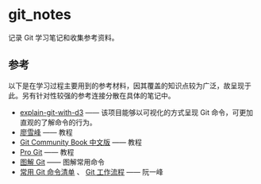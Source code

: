 # git_notes
记录 Git 学习笔记和收集参考资料。

## 参考

以下是在学习过程主要用到的参考材料，因其覆盖的知识点较为广泛，故呈现于此。另有针对性较强的参考连接分散在具体的笔记中。

- [explain-git-with-d3](https://github.com/onlywei/explain-git-with-d3) —— 该项目能够以可视化的方式呈现 Git 命令，可更加直观的了解命令的行为。
- [廖雪峰](https://www.liaoxuefeng.com/wiki/0013739516305929606dd18361248578c67b8067c8c017b000) —— 教程
- [Git Community Book 中文版](http://gitbook.liuhui998.com/index.html) —— 教程
- [Pro Git](https://git-scm.com/book/zh/v2) —— 教程
- [图解 Git](http://marklodato.github.io/visual-git-guide/index-zh-cn.html) —— 图解常用命令
- [常用 Git 命令清单](http://www.ruanyifeng.com/blog/2015/12/git-cheat-sheet.html) 、 [Git 工作流程](http://www.ruanyifeng.com/blog/2015/12/git-workflow.html) —— 阮一峰